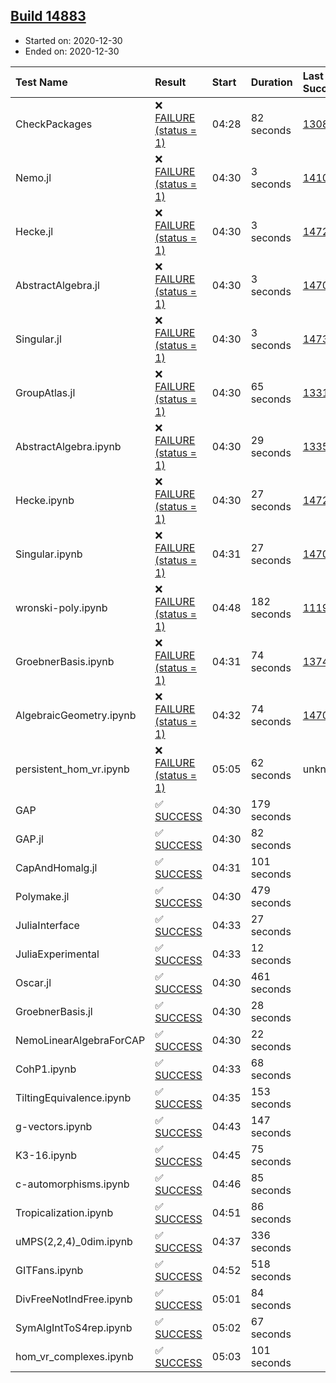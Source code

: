 ## [Build 14883](https://oscarci.mathematik.uni-kl.de/job/oscar/14883/)

* Started on: 2020-12-30
* Ended on: 2020-12-30

| Test Name    | Result | Start | Duration | Last Success | First Failure |
|:-------------|:-------|:------|:---------|:-------------|:--------------|
| CheckPackages | ❌ [FAILURE (status = 1)](https://oscarci.mathematik.uni-kl.de/job/oscar/14883/artifact/logs/build-14883/CheckPackages.log) | 04:28 | 82 seconds | [13085](https://oscarci.mathematik.uni-kl.de/job/oscar/13085/) | [13086](https://oscarci.mathematik.uni-kl.de/job/oscar/13086/) |
| Nemo.jl | ❌ [FAILURE (status = 1)](https://oscarci.mathematik.uni-kl.de/job/oscar/14883/artifact/logs/build-14883/Nemo.jl.log) | 04:30 | 3 seconds | [14101](https://oscarci.mathematik.uni-kl.de/job/oscar/14101/) | [14102](https://oscarci.mathematik.uni-kl.de/job/oscar/14102/) |
| Hecke.jl | ❌ [FAILURE (status = 1)](https://oscarci.mathematik.uni-kl.de/job/oscar/14883/artifact/logs/build-14883/Hecke.jl.log) | 04:30 | 3 seconds | [14723](https://oscarci.mathematik.uni-kl.de/job/oscar/14723/) | [14724](https://oscarci.mathematik.uni-kl.de/job/oscar/14724/) |
| AbstractAlgebra.jl | ❌ [FAILURE (status = 1)](https://oscarci.mathematik.uni-kl.de/job/oscar/14883/artifact/logs/build-14883/AbstractAlgebra.jl.log) | 04:30 | 3 seconds | [14701](https://oscarci.mathematik.uni-kl.de/job/oscar/14701/) | [14702](https://oscarci.mathematik.uni-kl.de/job/oscar/14702/) |
| Singular.jl | ❌ [FAILURE (status = 1)](https://oscarci.mathematik.uni-kl.de/job/oscar/14883/artifact/logs/build-14883/Singular.jl.log) | 04:30 | 3 seconds | [14732](https://oscarci.mathematik.uni-kl.de/job/oscar/14732/) | [14733](https://oscarci.mathematik.uni-kl.de/job/oscar/14733/) |
| GroupAtlas.jl | ❌ [FAILURE (status = 1)](https://oscarci.mathematik.uni-kl.de/job/oscar/14883/artifact/logs/build-14883/GroupAtlas.jl.log) | 04:30 | 65 seconds | [13311](https://oscarci.mathematik.uni-kl.de/job/oscar/13311/) | [13312](https://oscarci.mathematik.uni-kl.de/job/oscar/13312/) |
| AbstractAlgebra.ipynb | ❌ [FAILURE (status = 1)](https://oscarci.mathematik.uni-kl.de/job/oscar/14883/artifact/logs/build-14883/AbstractAlgebra.ipynb.log) | 04:30 | 29 seconds | [13355](https://oscarci.mathematik.uni-kl.de/job/oscar/13355/) | [13356](https://oscarci.mathematik.uni-kl.de/job/oscar/13356/) |
| Hecke.ipynb | ❌ [FAILURE (status = 1)](https://oscarci.mathematik.uni-kl.de/job/oscar/14883/artifact/logs/build-14883/Hecke.ipynb.log) | 04:30 | 27 seconds | [14723](https://oscarci.mathematik.uni-kl.de/job/oscar/14723/) | [14724](https://oscarci.mathematik.uni-kl.de/job/oscar/14724/) |
| Singular.ipynb | ❌ [FAILURE (status = 1)](https://oscarci.mathematik.uni-kl.de/job/oscar/14883/artifact/logs/build-14883/Singular.ipynb.log) | 04:31 | 27 seconds | [14701](https://oscarci.mathematik.uni-kl.de/job/oscar/14701/) | [14702](https://oscarci.mathematik.uni-kl.de/job/oscar/14702/) |
| wronski-poly.ipynb | ❌ [FAILURE (status = 1)](https://oscarci.mathematik.uni-kl.de/job/oscar/14883/artifact/logs/build-14883/wronski-poly.ipynb.log) | 04:48 | 182 seconds | [11192](https://oscarci.mathematik.uni-kl.de/job/oscar/11192/) | [11193](https://oscarci.mathematik.uni-kl.de/job/oscar/11193/) |
| GroebnerBasis.ipynb | ❌ [FAILURE (status = 1)](https://oscarci.mathematik.uni-kl.de/job/oscar/14883/artifact/logs/build-14883/GroebnerBasis.ipynb.log) | 04:31 | 74 seconds | [13748](https://oscarci.mathematik.uni-kl.de/job/oscar/13748/) | [13749](https://oscarci.mathematik.uni-kl.de/job/oscar/13749/) |
| AlgebraicGeometry.ipynb | ❌ [FAILURE (status = 1)](https://oscarci.mathematik.uni-kl.de/job/oscar/14883/artifact/logs/build-14883/AlgebraicGeometry.ipynb.log) | 04:32 | 74 seconds | [14701](https://oscarci.mathematik.uni-kl.de/job/oscar/14701/) | [14702](https://oscarci.mathematik.uni-kl.de/job/oscar/14702/) |
| persistent_hom_vr.ipynb | ❌ [FAILURE (status = 1)](https://oscarci.mathematik.uni-kl.de/job/oscar/14883/artifact/logs/build-14883/persistent_hom_vr.ipynb.log) | 05:05 | 62 seconds | unknown | unknown |
| GAP | ✅ [SUCCESS](https://oscarci.mathematik.uni-kl.de/job/oscar/14883/artifact/logs/build-14883/GAP.log) | 04:30 | 179 seconds |  |  |
| GAP.jl | ✅ [SUCCESS](https://oscarci.mathematik.uni-kl.de/job/oscar/14883/artifact/logs/build-14883/GAP.jl.log) | 04:30 | 82 seconds |  |  |
| CapAndHomalg.jl | ✅ [SUCCESS](https://oscarci.mathematik.uni-kl.de/job/oscar/14883/artifact/logs/build-14883/CapAndHomalg.jl.log) | 04:31 | 101 seconds |  |  |
| Polymake.jl | ✅ [SUCCESS](https://oscarci.mathematik.uni-kl.de/job/oscar/14883/artifact/logs/build-14883/Polymake.jl.log) | 04:30 | 479 seconds |  |  |
| JuliaInterface | ✅ [SUCCESS](https://oscarci.mathematik.uni-kl.de/job/oscar/14883/artifact/logs/build-14883/JuliaInterface.log) | 04:33 | 27 seconds |  |  |
| JuliaExperimental | ✅ [SUCCESS](https://oscarci.mathematik.uni-kl.de/job/oscar/14883/artifact/logs/build-14883/JuliaExperimental.log) | 04:33 | 12 seconds |  |  |
| Oscar.jl | ✅ [SUCCESS](https://oscarci.mathematik.uni-kl.de/job/oscar/14883/artifact/logs/build-14883/Oscar.jl.log) | 04:30 | 461 seconds |  |  |
| GroebnerBasis.jl | ✅ [SUCCESS](https://oscarci.mathematik.uni-kl.de/job/oscar/14883/artifact/logs/build-14883/GroebnerBasis.jl.log) | 04:30 | 28 seconds |  |  |
| NemoLinearAlgebraForCAP | ✅ [SUCCESS](https://oscarci.mathematik.uni-kl.de/job/oscar/14883/artifact/logs/build-14883/NemoLinearAlgebraForCAP.log) | 04:30 | 22 seconds |  |  |
| CohP1.ipynb | ✅ [SUCCESS](https://oscarci.mathematik.uni-kl.de/job/oscar/14883/artifact/logs/build-14883/CohP1.ipynb.log) | 04:33 | 68 seconds |  |  |
| TiltingEquivalence.ipynb | ✅ [SUCCESS](https://oscarci.mathematik.uni-kl.de/job/oscar/14883/artifact/logs/build-14883/TiltingEquivalence.ipynb.log) | 04:35 | 153 seconds |  |  |
| g-vectors.ipynb | ✅ [SUCCESS](https://oscarci.mathematik.uni-kl.de/job/oscar/14883/artifact/logs/build-14883/g-vectors.ipynb.log) | 04:43 | 147 seconds |  |  |
| K3-16.ipynb | ✅ [SUCCESS](https://oscarci.mathematik.uni-kl.de/job/oscar/14883/artifact/logs/build-14883/K3-16.ipynb.log) | 04:45 | 75 seconds |  |  |
| c-automorphisms.ipynb | ✅ [SUCCESS](https://oscarci.mathematik.uni-kl.de/job/oscar/14883/artifact/logs/build-14883/c-automorphisms.ipynb.log) | 04:46 | 85 seconds |  |  |
| Tropicalization.ipynb | ✅ [SUCCESS](https://oscarci.mathematik.uni-kl.de/job/oscar/14883/artifact/logs/build-14883/Tropicalization.ipynb.log) | 04:51 | 86 seconds |  |  |
| uMPS(2,2,4)_0dim.ipynb | ✅ [SUCCESS](https://oscarci.mathematik.uni-kl.de/job/oscar/14883/artifact/logs/build-14883/uMPS-2-2-4-_0dim.ipynb.log) | 04:37 | 336 seconds |  |  |
| GITFans.ipynb | ✅ [SUCCESS](https://oscarci.mathematik.uni-kl.de/job/oscar/14883/artifact/logs/build-14883/GITFans.ipynb.log) | 04:52 | 518 seconds |  |  |
| DivFreeNotIndFree.ipynb | ✅ [SUCCESS](https://oscarci.mathematik.uni-kl.de/job/oscar/14883/artifact/logs/build-14883/DivFreeNotIndFree.ipynb.log) | 05:01 | 84 seconds |  |  |
| SymAlgIntToS4rep.ipynb | ✅ [SUCCESS](https://oscarci.mathematik.uni-kl.de/job/oscar/14883/artifact/logs/build-14883/SymAlgIntToS4rep.ipynb.log) | 05:02 | 67 seconds |  |  |
| hom_vr_complexes.ipynb | ✅ [SUCCESS](https://oscarci.mathematik.uni-kl.de/job/oscar/14883/artifact/logs/build-14883/hom_vr_complexes.ipynb.log) | 05:03 | 101 seconds |  |  |
